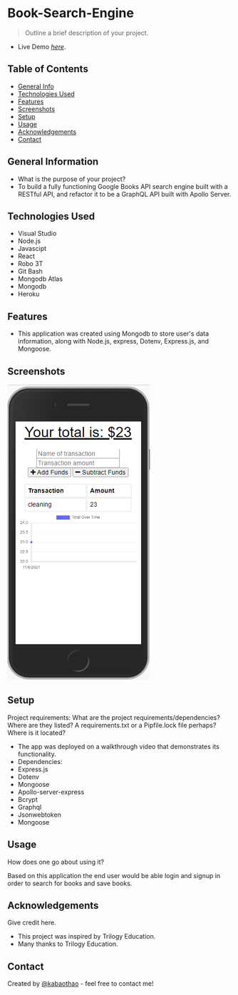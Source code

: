# Book-Search-Engine


> Outline a brief description of your project.
- Live Demo [_here_](https://budgettracker-app.herokuapp.com/). 



> <!-- If you have the project hosted somewhere, include the link here. -->

## Table of Contents

- [General Info](#general-information)
- [Technologies Used](#technologies-used)
- [Features](#features)
- [Screenshots](#screenshots)
- [Setup](#setup)
- [Usage](#usage)
- [Acknowledgements](#acknowledgements)
- [Contact](#contact)
<!-- * [License](#license) -->

## General Information

- What is the purpose of your project?
- To build a fully functioning Google Books API search engine built with a RESTful API, and refactor it to be a GraphQL API built with Apollo Server.

<!-- You don't have to answer all the questions - just the ones relevant to your project. -->

## Technologies Used

- Visual Studio
- Node.js
- Javascipt
- React
- Robo 3T 
- Git Bash
- Mongodb Atlas
- Mongodb
- Heroku

## Features

- This application was created using Mongodb to store user's data information, along with Node.js, express, Dotenv, Express.js, and Mongoose. 


## Screenshots

![Example screenshot](https://github.com/kabaothao/Budget-Tracker/blob/main/assets/imageone.PNG)

<!-- If you have screenshots you'd like to share, include them here. -->

## Setup

Project requirements:
What are the project requirements/dependencies? Where are they listed? A requirements.txt or a Pipfile.lock file perhaps? Where is it located?

- The app was deployed on a walkthrough video that demonstrates its functionality.
- Dependencies:
- Express.js
- Dotenv
- Mongoose
- Apollo-server-express
- Bcrypt
- Graphql
- Jsonwebtoken
- Mongoose


## Usage

How does one go about using it?

Based on this application the end user would be able login and signup in order to search for books and save books. 

## Acknowledgements

Give credit here.

- This project was inspired by Trilogy Education.
- Many thanks to Trilogy Education.

## Contact

Created by [@kabaothao](https://github.com/kabaothao) - feel free to contact me!

<!-- Optional -->
<!-- ## License -->
<!-- This project is open source and available under the [... License](). -->

<!-- You don't have to include all sections - just the one's relevant to your project -->
